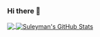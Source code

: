 ### Hi there 👋


<a href="https://github.com/suleymansevimli/suleymansevimli">
  <img align="center" src="https://github-readme-stats.vercel.app/api/top-langs/?username=suleymansevimli&hide=html&title_color=ffffff&text_color=c9cacc&icon_color=2bbc8a&bg_color=1d1f21" />
</a>

<a href="https://github.com/suleymansevimli/suleymansevimli">
  <img align="center" src="https://github-readme-stats.vercel.app/api?username=suleymansevimli&show_icons=true&line_height=27&count_private=true&title_color=ffffff&text_color=c9cacc&icon_color=2bbc8a&bg_color=1d1f21" alt="Suleyman's GitHub Stats" />
</a>


<!--
**suleymansevimli/suleymansevimli** is a ✨ _special_ ✨ repository because its `README.md` (this file) appears on your GitHub profile.

Here are some ideas to get you started:

- 🔭 I’m currently working on ...
- 🌱 I’m currently learning ...
- 👯 I’m looking to collaborate on ...
- 🤔 I’m looking for help with ...
- 💬 Ask me about ...
- 📫 How to reach me: ...
- 😄 Pronouns: ...
- ⚡ Fun fact: ...
-->
